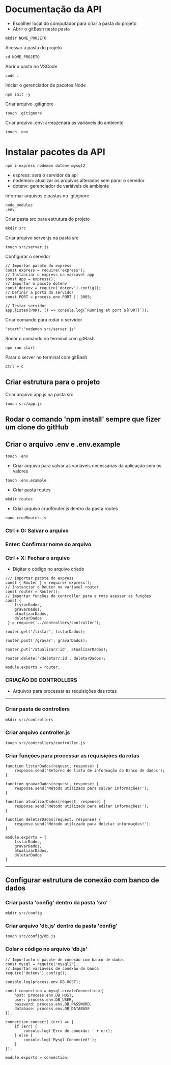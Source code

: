 # Documentação da API
* Escolher local do computador para criar a pasta do projeto
* Abrir o gitBash nesta pasta
```
mkdir NOME_PROJETO
```
Acessar a pasta do projeto
```
cd NOME_PROJETO
```
Abrir a pasta no VSCode 
```
code .
```
Iniciar o gerenciador de pacotes Node
```
npm init -y
```
Criar arquivo .gitignore
```
touch .gitignore
```
Criar arquivo .env: armazenará as variáveis do ambiente
```
touch .env
```
# Instalar pacotes da API
```
npm i express nodemon dotenv mysql2
```
* espress: será o servidor da api
* nodemon: atualizar os arquivos alterados sem parar o servidor 
* dotenv: gerenciador de variáveis de ambiente

Informar arquivos e pastas no .gitignore
```
node_modules
.env
```
Criar pasta src para estrutura do projeto
```
mkdir src
```
Criar arquivo server.js na pasta src
```
touch src/server.js
```
Configurar o servidor
```
// Importar pacote do express
const express = require('express');
// Instanciar o express na variavel app
const app = express();
// Importar o pacote dotenv
const dotenv = require('dotenv').config();
// Definir a porta do servidor 
const PORT = process.env.PORT || 3005;

// Testar servidor
app.listen(PORT, () => console.log(`Running at port ${PORT}`));
```

Criar comando para rodar o servidor
```
"start":"nodemon src/server.js"
```
Rodar o comando no terminal com gitBash
```
npm run start
```
Parar o server no terminal com gitBash
```
Ctrl + C
```

## Criar estrutura para o projeto
Criar arquivo app.js na pasta src
```
touch src/app.js
```

## Rodar o comando 'npm install' sempre que fizer um clone do gitHub

## Criar o arquivo .env e .env.example
```
touch .env
```
* Criar arquivo para salvar as variáveis necessárias da aplicação sem os valores
```
touch .env.example
```

* Criar pasta routes
```
mkdir routes
```

* Criar arquivo crudRouter.js dentro da pasta routes
```
nano crudRouter.js
```
### Ctrl + O: Salvar o arquivo
### Enter: Confirmar nome do arquivo
### Ctrl + X: Fechar o arquivo

* Digitar o código no arquivo criado
```
/// Importar pacote do express
const { Router } = require('express');
// Instanciar o Router na variavel router
const router = Router();
// Importar funções do controller para a rota acessar as funções
const { 
    listarDados,
    gravarDados,
    atualizarDados,
    deletarDados
 } = require('../controllers/controller');

router.get('/listar', listarDados);

router.post('/gravar', gravarDados);

router.put('/atualizar/:id', atualizarDados);

router.delete('/deletar/:id', deletarDados);

module.exports = router;
```

### CRIAÇÃO DE CONTROLLERS
* Arquivos para processar as requisições das rotas

<hr>

### Criar pasta de controllers
```
mkdir src/controllers
```

### Criar arquivo controller.js
```
touch src/controllers/controller.js
```

### Criar funções para processar as requisições da rotas

```
function listarDados(request, response) {
    response.send('Retorno de lista de informação do Banco de dados');
}

function gravarDados(request, response) {
    response.send('Método utilizado para salvar informações!');
}

function atualizarDados(request, response) {
    response.send('Método utilizado para editar informações!');
}

function deletarDados(request, response) {
    response.send('Método utilizado para deletar informações!');
}

module.exports = {
    listarDados,
    gravarDados, 
    atualizarDados, 
    deletarDados
}
```
<hr>

## Configurar estrutura de conexão com banco de dados 

### Criar pasta 'config' dentro da pasta 'src'
```
mkdir src/config
```
### Criar arquivo 'db.js' dentro da pasta 'config'
```
touch src/config/db.js
```
### Colar o código no arquivo 'db.js'
```
// Importanto o pacote de conexão com banco de dados
const mysql = require('mysql2');
// Importar variaveis de conexão do banco
require('dotenv').config();

console.log(process.env.DB_HOST);

const connection = mysql.createConnection({
    host: process.env.DB_HOST,
    user: process.env.DB_USER,
    password: process.env.DB_PASSWORD,
    database: process.env.DB_DATABASE
});

connection.connect( (err) => {
    if (err) {
        console.log('Erro de conexão: ' + err);
    } else {
        console.log('Mysql Connected!');
    }
});

module.exports = connection;
```